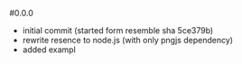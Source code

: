 <a name="0.0.0"></a>
#0.0.0
  * initial commit (started form resemble sha 5ce379b)
  * rewrite resence to node.js (with only pngjs dependency)
  * added exampl
